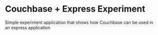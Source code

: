 # Couchbase + Express Experiment

Simple experiment application that shows how Couchbase can be used in an express application